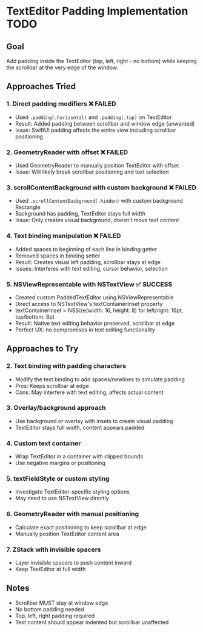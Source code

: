 # TextEditor Padding Implementation TODO

## Goal
Add padding inside the TextEditor (top, left, right - no bottom) while keeping the scrollbar at the very edge of the window.

## Approaches Tried

### 1. Direct padding modifiers ❌ FAILED
- Used `.padding(.horizontal)` and `.padding(.top)` on TextEditor
- Result: Added padding between scrollbar and window edge (unwanted)
- Issue: SwiftUI padding affects the entire view including scrollbar positioning

### 2. GeometryReader with offset ❌ FAILED
- Used GeometryReader to manually position TextEditor with offset
- Issue: Will likely break scrollbar positioning and text selection

### 3. scrollContentBackground with custom background ❌ FAILED
- Used `.scrollContentBackground(.hidden)` with custom background Rectangle
- Background has padding, TextEditor stays full width
- Issue: Only creates visual background, doesn't move text content

### 4. Text binding manipulation ❌ FAILED
- Added spaces to beginning of each line in binding getter
- Removed spaces in binding setter
- Result: Creates visual left padding, scrollbar stays at edge
- Issues: Interferes with text editing, cursor behavior, selection

### 5. NSViewRepresentable with NSTextView ✅ SUCCESS
- Created custom PaddedTextEditor using NSViewRepresentable
- Direct access to NSTextView's textContainerInset property
- textContainerInset = NSSize(width: 16, height: 8) for left/right: 16pt, top/bottom: 8pt
- Result: Native text editing behavior preserved, scrollbar at edge
- Perfect UX: no compromises in text editing functionality

## Approaches to Try

### 2. Text binding with padding characters
- Modify the text binding to add spaces/newlines to simulate padding
- Pros: Keeps scrollbar at edge
- Cons: May interfere with text editing, affects actual content

### 3. Overlay/background approach
- Use background or overlay with insets to create visual padding
- TextEditor stays full width, content appears padded

### 4. Custom text container
- Wrap TextEditor in a container with clipped bounds
- Use negative margins or positioning

### 5. textFieldStyle or custom styling
- Investigate TextEditor-specific styling options
- May need to use NSTextView directly

### 6. GeometryReader with manual positioning
- Calculate exact positioning to keep scrollbar at edge
- Manually position TextEditor content area

### 7. ZStack with invisible spacers
- Layer invisible spacers to push content inward
- Keep TextEditor at full width

## Notes
- Scrollbar MUST stay at window edge
- No bottom padding needed
- Top, left, right padding required
- Text content should appear indented but scrollbar unaffected